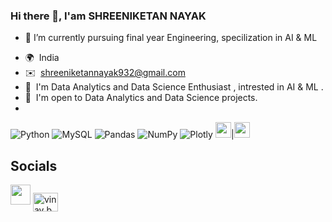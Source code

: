 ### Hi there 👋, I'am SHREENIKETAN NAYAK 


-   🌱 I’m currently pursuing final year Engineering, specilization in AI & ML
*   🌍  India
*   ✉️  shreeniketannayak932@gmail.com 
*   🧠  I'm Data Analytics and Data Science Enthusiast , intrested in AI & ML .
*   🤝  I'm open to Data Analytics and Data Science projects.
*   
 ![Python](https://img.shields.io/badge/python-3670A0?style=for-the-badge&logo=python&logoColor=ffdd54) ![MySQL](https://img.shields.io/badge/mysql-%2300f.svg?style=for-the-badge&logo=mysql&logoColor=white) ![Pandas](https://img.shields.io/badge/pandas-%23150458.svg?style=for-the-badge&logo=pandas&logoColor=white) ![NumPy](https://img.shields.io/badge/numpy-%23013243.svg?style=for-the-badge&logo=numpy&logoColor=white) ![Plotly](https://img.shields.io/badge/Plotly-%233F4F75.svg?style=for-the-badge&logo=plotly&logoColor=white)
<a href="PNG/Power-BI.png"><img src="PNG/Power-BI.png" height="25"/></a>|<a href="SVG/Power-BI.svg"><img src="SVG/Power-BI.svg" height="25"/></a>


<h2> Socials </h2>
<a href="https://twitter.com/shreeniket90771?s=11"_blank" rel="noreferrer"><img src="https://raw.githubusercontent.com/danielcranney/readme-generator/main/public/icons/socials/twitter.svg" width="32" height="32" /></a>
<a href="https://www.linkedin.com/in/shreeniketan-nayak-53a659213" target="blank"><img align="center" src="https://raw.githubusercontent.com/rahuldkjain/github-profile-readme-generator/master/src/images/icons/Social/linked-in-alt.svg" alt="vinay b v" height="30" width="40" /></a>

</p>
                    


                  
                  
                  
                

